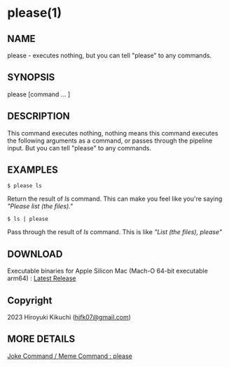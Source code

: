 # please(1)

## NAME
  please - executes nothing, but you can tell "please" to any commands.

## SYNOPSIS
  please [command ... ]
  
## DESCRIPTION
  This command executes nothing, nothing means this command executes the following arguments as a command, or passes through the pipeline input. 
  But you can tell "please" to any commands.

## EXAMPLES
    $ please ls
  
  Return the result of *ls* command. This can make you feel like you're saying *"Please list (the files)."*

    $ ls | please
  
  Pass through the result of *ls* command. This is like *"List (the files), please"*
  
## DOWNLOAD
  Executable binaries
    for Apple Silicon Mac (Mach-O 64-bit executable arm64) : <a id="raw-url" href="https://github.com/Hiro07/please/releases/latest">Latest Release</a>

## Copyright
  2023 Hiroyuki Kikuchi (hjfk07@gmail.com)

## MORE DETAILS
  <a href="https://hilog07.blogspot.com/2022/02/blog-post.html">Joke Command / Meme Command : please
</a>
